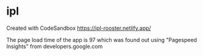 # ipl
Created with CodeSandbox
https://ipl-rooster.netlify.app/

The page load time of the app is 97 which was found out using "Pagespeed Insights" from developers.google.com

